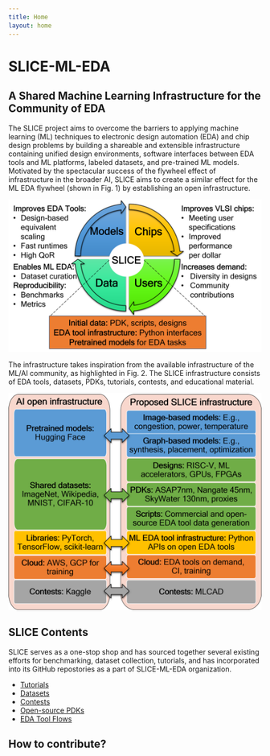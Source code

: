 ```yaml
---
title: Home
layout: home
---
```


# SLICE-ML-EDA

## A Shared Machine Learning Infrastructure for the Community of EDA

The SLICE project aims to overcome the barriers to applying machine learning (ML) techniques to electronic design automation (EDA) and chip design problems by building a shareable and extensible infrastructure containing unified design environments, software interfaces between EDA tools and ML platforms, labeled datasets, and pre-trained ML models. Motivated by the spectacular success of the flywheel effect of infrastructure in the broader AI, SLICE aims to create a similar effect for the ML EDA flywheel (shown in Fig. 1) by establishing an open infrastructure. 

![ML EDA Flywheel](./images/flywheel.png)

The infrastructure takes inspiration from the available infrastructure of the ML/AI community, as highlighted in Fig. 2. The SLICE infrastructure consists of EDA tools, datasets, PDKs, tutorials, contests, and educational material. 

![ML EDA Infrastructure](./images/analogy.png)

## SLICE Contents

SLICE serves as a one-stop shop and has sourced together several existing efforts for benchmarking, dataset collection, tutorials, and has incorporated into its GitHub repostories as a part of SLICE-ML-EDA organization. 
 
- [Tutorials](https://github.com/SLICE-ML-EDA/Tutorials)
- [Datasets](https://github.com/SLICE-ML-EDA/Datasets)
- [Contests](https://github.com/SLICE-ML-EDA/Contests)
- [Open-source PDKs](https://github.com/SLICE-ML-EDA/PDKs)
- [EDA Tool Flows](https://github.com/SLICE-ML-EDA/Flows)

## How to contribute?


